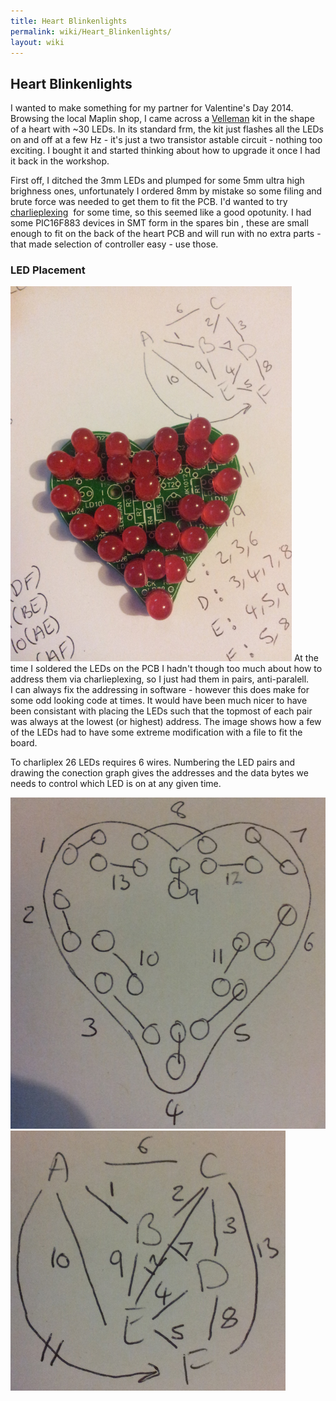 ```yaml
---
title: Heart Blinkenlights
permalink: wiki/Heart_Blinkenlights/
layout: wiki
---
```


Heart Blinkenlights
-------------------

I wanted to make something for my partner for Valentine's Day 2014.
Browsing the local Maplin shop, I came across a
[Velleman](http://www.maplin.co.uk/p/velleman-mk101-flashing-sweetheart-led-kit-vx75s)
kit in the shape of a heart with ~30 LEDs. In its standard frm, the kit
just flashes all the LEDs on and off at a few Hz - it's just a two
transistor astable circuit - nothing too exciting. I bought it and
started thinking about how to upgrade it once I had it back in the
workshop.

First off, I ditched the 3mm LEDs and plumped for some 5mm ultra high
brighness ones, unfortunately I ordered 8mm by mistake so some filing
and brute force was needed to get them to fit the PCB. I'd wanted to try
[charlieplexing](https://en.wikipedia.org/wiki/Charlieplexing)  for some
time, so this seemed like a good opotunity. I had some PIC16F883 devices
in SMT form in the spares bin , these are small enough to fit on the
back of the heart PCB and will run with no extra parts - that made
selection of controller easy - use those.

### LED Placement

<img src="IMG_20140213_202524.jpg" title="fig:IMG_20140213_202524.jpg" alt="IMG_20140213_202524.jpg" width="450" height="600" />
At the time I soldered the LEDs on the PCB I hadn't though too much
about how to address them via charlieplexing, so I just had them in
pairs, anti-paralell. I can always fix the addressing in software -
however this does make for some odd looking code at times. It would have
been much nicer to have been consistant with placing the LEDs such that
the topmost of each pair was always at the lowest (or highest) address.
The image shows how a few of the LEDs had to have some extreme
modification with a file to fit the board.

To charliplex 26 LEDs requires 6 wires. Numbering the LED pairs and
drawing the conection graph gives the addresses and the data bytes we
needs to control which LED is on at any given time.

<img src="IMG_20140216_191135.jpg" title="IMG_20140216_191135.jpg" alt="IMG_20140216_191135.jpg" width="521" height="530" />

<img src="IMG_20140216_191145.jpg" title="IMG_20140216_191145.jpg" alt="IMG_20140216_191145.jpg" width="440" height="416" />
